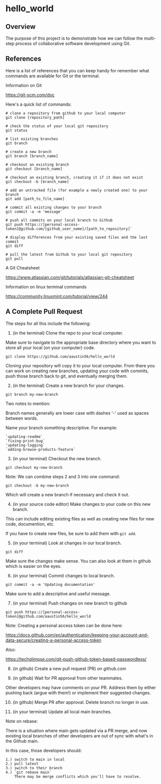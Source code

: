 # hello_world

## Overview

The purpose of this project is to demonstrate how we can follow the multi-step process of collaborative software development using Git.

## References

Here is a list of references that you can keep handy for remember what commands are available for Git or the terminal.

Information on Git

https://git-scm.com/doc

Here's a quick list of commands:

```
# clone a repository from github to your local computer
git clone [repository_path]

# check the status of your local git repository
git status

# list existing branches
git branch

# create a new branch
git branch [branch_name]

# checkout an existing branch
git checkout [branch_name]

# checkout an existing branch, creating it if it does not exist
git checkout -b [branch_name]

# add an untracked file (for example a newly created one) to your branch
git add [path_to_file_name]

# commit all existing changes to your branch
git commit -a -m 'message'

# push all commits on your local branch to Github
git push https://[personal-access-token]@github.com/[github_user_name]/[path_to_repository]`

# display differences from your existing saved files and the last commit
git diff

# pull the latest from Github to your local git repository
git pull
```

A Git Cheatsheet

https://www.atlassian.com/git/tutorials/atlassian-git-cheatsheet


Information on linux terminal commands

https://community.linuxmint.com/tutorial/view/244


## A Complete Pull Request


The steps for all this include the following:

1. (in the terminal) Clone the repo to your local computer.

Make sure to navigate to the appropriate base directory where you want to store all your local (on your computer) code.

`git clone https://github.com/aaustin56/hello_world`

Cloning your repository will copy it to your local computer.  From there you can work on creating new branches, updating your code with commits, push those branch back to git, and eventually merging them.

2. (in the terminal) Create a new branch for your changes.

`git branch my-new-branch`

Two notes to mention:

Branch names generally are lower case with dashes '-' used as spaces between words.

Name your branch something descriptive.  For example:

	`updating-readme`
	`fixing-print-bug`
	'updating-logging`
	`adding-browse-products-feature`

3. (in your terminal) Checkout the new branch.

`git checkout my-new-branch`

Note: We can combine steps 2 and 3 into one command:

`git checkout -b my-new-branch`

Which will create a new branch if necessary and check it out.

4. (in your source code editor) Make changes to your code on this new branch.

This can include editing existing files as well as creating new files for new code, documention, etc.

If you have to create new files, be sure to add them with `git add`.

5. (in your terminal) Look at changes in our local branch.

`git diff`

Make sure the changes make sense.  You can also look at them in github which is easier on the eyes.

6. (in your terminal) Commit changes to local branch.

`git commit -a -m 'Updating documentation'`

Make sure to add a descriptive and useful message.

7. (in your terminal) Push changes on new branch to github

`git push https://[personal-access-token]@github.com/aaustin56/hello_world`

Note: Creating a personal access token can be done here:

https://docs.github.com/en/authentication/keeping-your-account-and-data-secure/creating-a-personal-access-token

Also:

https://techglimpse.com/git-push-github-token-based-passwordless/

8. (in github) Create a new pull request (PR) on github.com

9. (in github) Wait for PR approval from other teammates.

Other developers may have comments on your PR.  Address them by either pushing back (argue with them!) or implement their suggested changes.

10. (in github) Merge PR after approval.  Delete branch no longer in use.

11. (in your terminal) Update all local main branches.


Note on rebase:

There is a situation where main gets updated via a PR merge, and now existing local branches of other developers are out of sync with what's in the Github main.

In this case, those developers should:

	1.) switch to main in local
	2.) pull latest
	3.) switch to their branch
	4.) `git rebase main`
		There may be merge conflicts which you'll have to resolve.